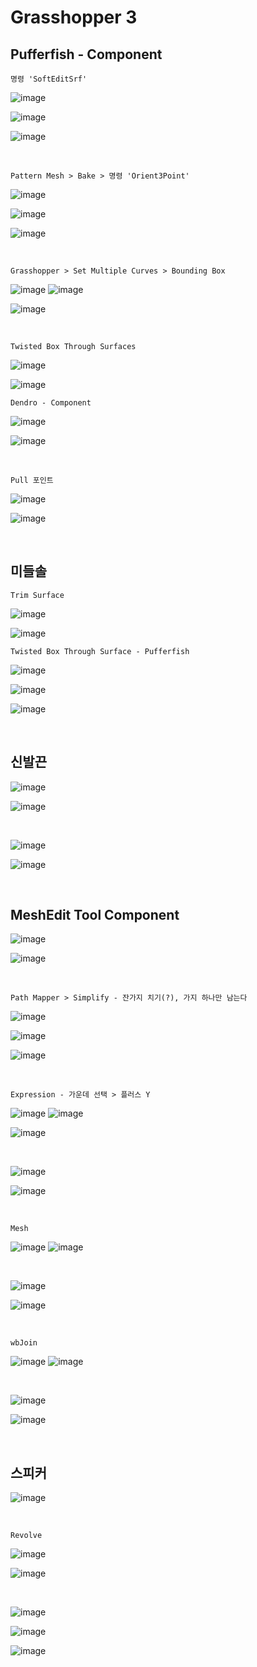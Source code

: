 Grasshopper 3
=============

Pufferfish - Component
---------------------

`명령 'SoftEditSrf'`

![image](https://user-images.githubusercontent.com/30430227/147713542-8cfdca7c-d156-42aa-8b30-5b681f626198.png)

![image](https://user-images.githubusercontent.com/30430227/147713566-5eea152b-6092-4e0e-bca8-40d44ef29a2b.png)

![image](https://user-images.githubusercontent.com/30430227/147713573-51b237ea-eaaf-488d-af66-4b31f2c47b43.png)

<br>

`Pattern Mesh > Bake > 명령 'Orient3Point'`

![image](https://user-images.githubusercontent.com/30430227/147714203-8442364a-dd18-4583-9cee-82a0cff7a3ae.png)

![image](https://user-images.githubusercontent.com/30430227/147714238-e86bce3e-5f79-47c2-b1ae-2583da51a303.png)

![image](https://user-images.githubusercontent.com/30430227/147714299-42cda6c3-002f-41fd-b283-98eed53a6521.png)

<br>

`Grasshopper > Set Multiple Curves > Bounding Box`

![image](https://user-images.githubusercontent.com/30430227/147714404-0ed4ed87-d7ce-40c8-bb90-3e9d03324824.png)
![image](https://user-images.githubusercontent.com/30430227/147714431-36a79cd7-dcd3-464a-bb4a-f299aff0ac2c.png)

![image](https://user-images.githubusercontent.com/30430227/147714395-9dadfd5b-241e-4c3f-9cee-b6d16d57df68.png)

<br>

`Twisted Box Through Surfaces`

![image](https://user-images.githubusercontent.com/30430227/147714701-86ed9de3-b73e-4942-bb3a-374c67b00af8.png)

![image](https://user-images.githubusercontent.com/30430227/147714710-c5272fbf-d828-4379-8d0d-8f0c058a8192.png)

`Dendro - Component`

![image](https://user-images.githubusercontent.com/30430227/147715511-2ea60d4d-b1f4-4bb1-9303-b78935afd701.png)

![image](https://user-images.githubusercontent.com/30430227/147715520-c83d3cdd-beb9-4b95-acd6-e00e093cd192.png)

<br>

`Pull 포인트`

![image](https://user-images.githubusercontent.com/30430227/147716025-23f922d4-f919-4a9e-9270-8400ce9baec9.png)

![image](https://user-images.githubusercontent.com/30430227/147715990-7bf9e952-8567-4546-ac9c-a9f9f1127b37.png)

<br>

미들솔
--------

`Trim Surface`

![image](https://user-images.githubusercontent.com/30430227/147619344-813b5236-51cf-4b1e-9b71-20e50c2009d2.png)

![image](https://user-images.githubusercontent.com/30430227/147619287-82f1aac3-14b1-43a3-b943-dd4e39bd7d5e.png)

`Twisted Box Through Surface - Pufferfish`

![image](https://user-images.githubusercontent.com/30430227/147620417-9dc37536-2a32-4423-81d6-230e80d8e59d.png)

![image](https://user-images.githubusercontent.com/30430227/147623309-360f9993-c267-48bc-9e55-3caee5495738.png)

![image](https://user-images.githubusercontent.com/30430227/147623569-944f5e1a-ec61-456b-814d-2502d9791a9d.png)

<br>

신발끈
------

![image](https://user-images.githubusercontent.com/30430227/147624058-2dfeeaa1-c24c-4a56-ba92-e789e42fbeb7.png)

![image](https://user-images.githubusercontent.com/30430227/147624068-7b1b301c-269e-4140-aee7-6462aed56ab3.png)

<br>

![image](https://user-images.githubusercontent.com/30430227/147626833-68792090-0a14-439d-a605-ce849f0c1937.png)

![image](https://user-images.githubusercontent.com/30430227/147626895-1d09d433-bd3e-49d3-96a9-16abcdfc68c9.png)

<br>

MeshEdit Tool Component
--------------------

![image](https://user-images.githubusercontent.com/30430227/147628521-1eb6a4d0-6e20-40c1-b5b0-3dd20cc4041d.png)

![image](https://user-images.githubusercontent.com/30430227/147628539-12810e4c-f5f8-4a7e-aff1-67c37cab013d.png)

<br>

`Path Mapper > Simplify - 잔가지 치기(?), 가지 하나만 남는다`

![image](https://user-images.githubusercontent.com/30430227/147628953-bb579b03-8524-4abb-8ade-b12c87e63fd3.png)

![image](https://user-images.githubusercontent.com/30430227/147628688-7fc55bc7-ff4d-4826-a257-abc6e650c4f7.png)

![image](https://user-images.githubusercontent.com/30430227/147628917-fcae7701-4333-49bb-935f-5a508c15b9d9.png)

<br>

`Expression - 가운데 선택 > 플러스 Y`

![image](https://user-images.githubusercontent.com/30430227/147629179-cb375d82-cc79-4c5b-ba7e-b27a043f397a.png)
![image](https://user-images.githubusercontent.com/30430227/147629195-43bee627-d78a-449a-b55f-49285289bab8.png)

![image](https://user-images.githubusercontent.com/30430227/147629209-d18ddaf7-a02d-4e8a-b31a-1672629f3f08.png)

<br>

![image](https://user-images.githubusercontent.com/30430227/147630997-1e6825a5-5b7a-4b80-ae39-77431e619f68.png)

![image](https://user-images.githubusercontent.com/30430227/147631174-0d6fbb8a-af68-423f-8181-3b4ff295638e.png)

<br>

`Mesh`

![image](https://user-images.githubusercontent.com/30430227/147631560-6bfeb944-f695-4587-b2d0-ab64cbb9fce8.png)
![image](https://user-images.githubusercontent.com/30430227/147631547-23f7ec28-33bb-483b-9dc6-2f67e74425b4.png)

<br>

![image](https://user-images.githubusercontent.com/30430227/147631660-f227ef76-5f34-470b-8842-aa023d303c01.png)

![image](https://user-images.githubusercontent.com/30430227/147632686-e28c17f3-a6e5-48dc-92ed-1f03b410d23d.png)

<br>

`wbJoin`

![image](https://user-images.githubusercontent.com/30430227/147631729-0d94527d-9c8a-43c5-897e-da9cf4a91e2a.png)
![image](https://user-images.githubusercontent.com/30430227/147631745-35b69359-2516-44bd-bbf5-835ee3b3ea53.png)

<br>

![image](https://user-images.githubusercontent.com/30430227/147633197-31e10ce3-76be-46bc-95de-ead812cdd240.png)

![image](https://user-images.githubusercontent.com/30430227/147633236-6149ed14-c2c4-49f6-85cb-827ea89e6b99.png)

<br>

스피커 
-------

![image](https://user-images.githubusercontent.com/30430227/147649593-1de36a1f-5234-4f38-84bb-092908848a76.png)

<br>

`Revolve`

![image](https://user-images.githubusercontent.com/30430227/147646222-5782c36b-8b65-41a2-a343-5d7d10925437.png)

![image](https://user-images.githubusercontent.com/30430227/147646239-8d3eb52c-b5ce-4819-a82c-48e968bf85c8.png)

<br>

![image](https://user-images.githubusercontent.com/30430227/147648792-49b59de6-b0b9-4f69-80e3-afb8f40140a5.png)

![image](https://user-images.githubusercontent.com/30430227/147648882-f983e65d-1182-4bde-bdfa-f42ac2d289ac.png)

![image](https://user-images.githubusercontent.com/30430227/147648902-adde08af-bd07-4922-a154-2443003bee16.png)









